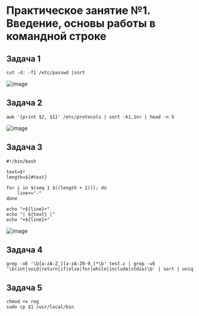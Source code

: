 # Практическое занятие №1. Введение, основы работы в командной строке


## Задача 1
```cut -d: -f1 /etc/passwd |sort```

![image](https://github.com/user-attachments/assets/f62e9261-3ac1-4b8c-8d00-e86ebce73acf)


## Задача 2
```awk '{print $2, $1}' /etc/protocols | sort -k1,1nr | head -n 5```

![image](https://github.com/user-attachments/assets/cb87d570-0feb-4909-9b24-144e28d0a178)

## Задача 3
```
#!/bin/bash

text=$*
length=${#text}

for i in $(seq 1 $((length + 2))); do
    line+="-"
done

echo "+${line}+"
echo "| ${text} |"
echo "+${line}+"
```            

![image](https://github.com/user-attachments/assets/e43cd7ea-2b8b-4532-a65e-270b7be1c2d9)

## Задача 4
```
grep -oE '\b[a-zA-Z_][a-zA-Z0-9_]*\b' test.c | grep -vE '\b(int|void|return|if|else|for|while|include|stdio)\b' | sort | uniq
```


## Задача 5
```
chmod +x reg
sudo cp $1 /usr/local/bin
```
